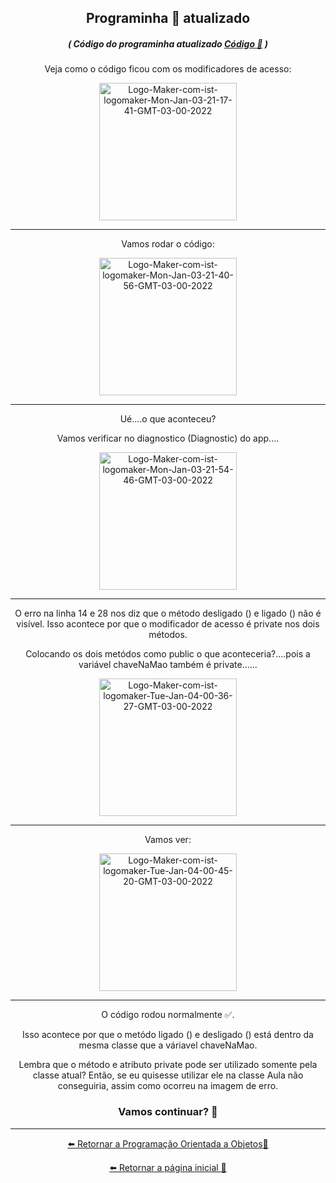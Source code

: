 <div align= "center" >

## Programinha 💫 atualizado

##### ( Código do programinha atualizado [Código 💫](https://github.com/Ruths2/Java/tree/main/java/curso-em-video-POO/poo/projeto-aula-03/Aula03) )

Veja como o código ficou com os modificadores de acesso: 

<a href="https://ibb.co/j45pwtQ">
   <img height= "220" src="https://i.ibb.co/C0tr9LY/Logo-Maker-com-ist-logomaker-Mon-Jan-03-21-17-41-GMT-03-00-2022.png" alt="Logo-Maker-com-ist-logomaker-Mon-Jan-03-21-17-41-GMT-03-00-2022" border="0" /></a>
  
---
  
Vamos rodar o código:
  
<a href="https://ibb.co/Xjvn279">
   <img height= "220" src="https://i.ibb.co/tQW0mqS/Logo-Maker-com-ist-logomaker-Mon-Jan-03-21-40-56-GMT-03-00-2022.png" alt="Logo-Maker-com-ist-logomaker-Mon-Jan-03-21-40-56-GMT-03-00-2022" border="0" /></a>
   
---

Ué....o que aconteceu?

Vamos verificar no diagnostico (Diagnostic) do app....

<a href="https://ibb.co/89Wtw6x">
   <img height= "220" src="https://i.ibb.co/jDcsYgw/Logo-Maker-com-ist-logomaker-Mon-Jan-03-21-54-46-GMT-03-00-2022.png" alt="Logo-Maker-com-ist-logomaker-Mon-Jan-03-21-54-46-GMT-03-00-2022" border="0" /></a>
   
---

O erro na linha 14 e 28 nos diz que o método desligado () e ligado () não é visível. Isso acontece por que o modificador de acesso é private nos dois métodos. 

Colocando os dois metódos como public o que aconteceria?....pois a variável chaveNaMao também é private...... 

<a href="https://ibb.co/3Bthc3v">
   <img height= "220" src="https://i.ibb.co/PwBCgLM/Logo-Maker-com-ist-logomaker-Tue-Jan-04-00-36-27-GMT-03-00-2022.png" alt="Logo-Maker-com-ist-logomaker-Tue-Jan-04-00-36-27-GMT-03-00-2022" border="0" /></a>
   
---

Vamos ver:

<a href="https://ibb.co/TRf7YYx">
   <img height= "220" src="https://i.ibb.co/6bMTrr7/Logo-Maker-com-ist-logomaker-Tue-Jan-04-00-45-20-GMT-03-00-2022.png" alt="Logo-Maker-com-ist-logomaker-Tue-Jan-04-00-45-20-GMT-03-00-2022" border="0" /></a>
   
---

O código rodou normalmente ✅. 

Isso acontece por que o metódo ligado () e desligado () está dentro da mesma classe que a váriavel chaveNaMao. 

Lembra que o método e atributo private pode ser utilizado somente pela classe atual? Então, se eu quisesse utilizar ele na classe Aula não conseguiria, assim como ocorreu na imagem de erro.

### Vamos continuar? 🤗

---

[⬅️ Retornar a  Programação Orientada a Objetos📃](https://github.com/Ruths2/Java/tree/main/java/curso-em-video-POO)

[⬅️ Retornar a página inicial 📃](https://github.com/Ruths2/Java)
</div>



